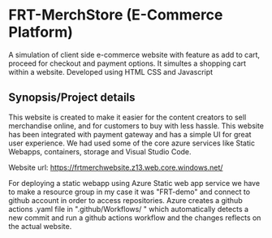 # FRT-MerchStore (E-Commerce Platform)
 
A simulation of client side e-commerce website with feature as add to cart, proceed for checkout and payment options. It simultes a shopping cart within a website. Developed using HTML CSS and Javascript
 
## Synopsis/Project details
This website is created to make it easier for the content creators to sell merchandise online, and for customers to buy with less hassle. This website has been integrated with payment gateway and has a simple UI for great user experience. We had used some of the core azure services like Static Webapps, containers, storage and Visual Studio Code.

Website url: https://frtmerchwebsite.z13.web.core.windows.net/

For deploying a static webapp using Azure Static web app service we have to make a resource group in my case it was "FRT-demo" and connect to github account in order to access repositories. Azure creates a github actions .yaml file in ".github/Workflows/ " which automatically detects a new commit and run a github actions workflow and the changes reflects on the actual website.
